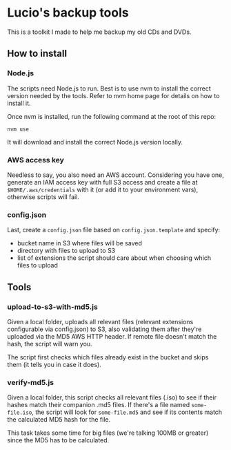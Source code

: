 
# Lucio's backup tools

This is a toolkit I made to help me backup my old CDs and DVDs.

## How to install

### Node.js

The scripts need Node.js to run. Best is to use nvm to install the correct version needed by the tools. Refer to nvm home page for details on how to install it.

Once nvm is installed, run the following command at the root of this repo:

    nvm use

It will download and install the correct Node.js version locally.

### AWS access key

Needless to say, you also need an AWS account. Considering you have one, generate an IAM access key with full S3 access and create a file at `$HOME/.aws/credentials` with it (or add it to your environment vars), otherwise scripts will fail.

### config.json

Last, create a `config.json` file based on `config.json.template` and specify:

- bucket name in S3 where files will be saved
- directory with files to upload to S3
- list of extensions the script should care about when choosing which files to upload

## Tools

### upload-to-s3-with-md5.js

Given a local folder, uploads all relevant files (relevant extensions configurable via config.json) to S3, also validating them after they're uploaded via the MD5 AWS HTTP header. If remote file doesn't match the hash, the script will warn you.

The script first checks which files already exist in the bucket and skips them (it tells you in case it does).

### verify-md5.js

Given a local folder, this script checks all relevant files (.iso) to see if their hashes match their companion .md5 files. If there's a file named `some-file.iso`, the script will look for `some-file.md5` and see if its contents match the calculated MD5 hash for the file.

This task takes some time for big files (we're talking 100MB or greater) since the MD5 has to be calculated.
